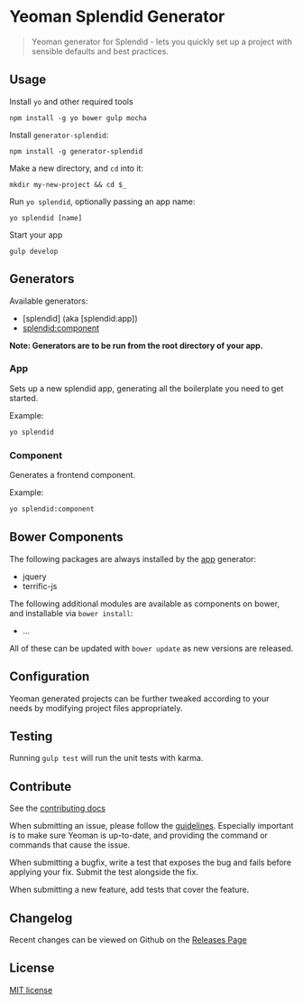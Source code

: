 # Yeoman Splendid Generator

> Yeoman generator for Splendid - lets you quickly set up a project with sensible defaults and best practices.

## Usage

Install `yo` and other required tools
```
npm install -g yo bower gulp mocha
```

Install `generator-splendid`:
```
npm install -g generator-splendid
```

Make a new directory, and `cd` into it:
```
mkdir my-new-project && cd $_
```

Run `yo splendid`, optionally passing an app name:
```
yo splendid [name]
```

Start your app
```
gulp develop
```

## Generators

Available generators:

* [splendid] (aka [splendid:app])
* [splendid:component](#name)

**Note: Generators are to be run from the root directory of your app.**

### App
Sets up a new splendid app, generating all the boilerplate you need to get started. 

Example:
```bash
yo splendid
```

### Component
Generates a frontend component.

Example:
```bash
yo splendid:component
```

## Bower Components

The following packages are always installed by the [app](#name) generator:

* jquery
* terrific-js


The following additional modules are available as components on bower, and installable via `bower install`:

* …

All of these can be updated with `bower update` as new versions are released.

## Configuration
Yeoman generated projects can be further tweaked according to your needs by modifying project files appropriately.

## Testing

Running `gulp test` will run the unit tests with karma.

## Contribute

See the [contributing docs](https://github.com/yeoman/yeoman/blob/master/contributing.md)

When submitting an issue, please follow the [guidelines](https://github.com/yeoman/yeoman/blob/master/contributing.md#issue-submission). Especially important is to make sure Yeoman is up-to-date, and providing the command or commands that cause the issue.

When submitting a bugfix, write a test that exposes the bug and fails before applying your fix. Submit the test alongside the fix.

When submitting a new feature, add tests that cover the feature.

## Changelog

Recent changes can be viewed on Github on the [Releases Page](https://github.com/namics/generator-splendid/releases)

## License

[MIT license](http://opensource.org/licenses/MIT)

